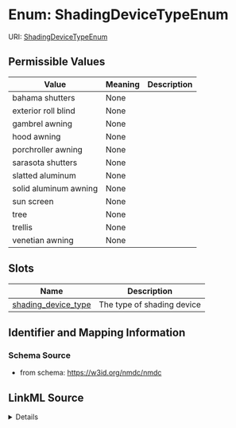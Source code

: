 # Enum: ShadingDeviceTypeEnum



URI: [ShadingDeviceTypeEnum](ShadingDeviceTypeEnum.md)

## Permissible Values

| Value | Meaning | Description |
| --- | --- | --- |
| bahama shutters | None |  |
| exterior roll blind | None |  |
| gambrel awning | None |  |
| hood awning | None |  |
| porchroller awning | None |  |
| sarasota shutters | None |  |
| slatted aluminum | None |  |
| solid aluminum awning | None |  |
| sun screen | None |  |
| tree | None |  |
| trellis | None |  |
| venetian awning | None |  |




## Slots

| Name | Description |
| ---  | --- |
| [shading_device_type](shading_device_type.md) | The type of shading device |






## Identifier and Mapping Information







### Schema Source


* from schema: https://w3id.org/nmdc/nmdc




## LinkML Source

<details>
```yaml
name: shading_device_type_enum
from_schema: https://w3id.org/nmdc/nmdc
rank: 1000
permissible_values:
  bahama shutters:
    text: bahama shutters
  exterior roll blind:
    text: exterior roll blind
  gambrel awning:
    text: gambrel awning
  hood awning:
    text: hood awning
  porchroller awning:
    text: porchroller awning
  sarasota shutters:
    text: sarasota shutters
  slatted aluminum:
    text: slatted aluminum
  solid aluminum awning:
    text: solid aluminum awning
  sun screen:
    text: sun screen
  tree:
    text: tree
  trellis:
    text: trellis
  venetian awning:
    text: venetian awning

```
</details>